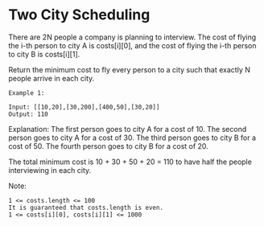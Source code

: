 # Two City Scheduling

There are 2N people a company is planning to interview. The cost of flying the i-th person to city A is costs[i][0], and the cost of flying the i-th person to city B is costs[i][1].

Return the minimum cost to fly every person to a city such that exactly N people arrive in each city.

 
```
Example 1:

Input: [[10,20],[30,200],[400,50],[30,20]]
Output: 110
```
Explanation: 
The first person goes to city A for a cost of 10.
The second person goes to city A for a cost of 30.
The third person goes to city B for a cost of 50.
The fourth person goes to city B for a cost of 20.

The total minimum cost is 10 + 30 + 50 + 20 = 110 to have half the people interviewing in each city.

Note:
```
1 <= costs.length <= 100
It is guaranteed that costs.length is even.
1 <= costs[i][0], costs[i][1] <= 1000
```